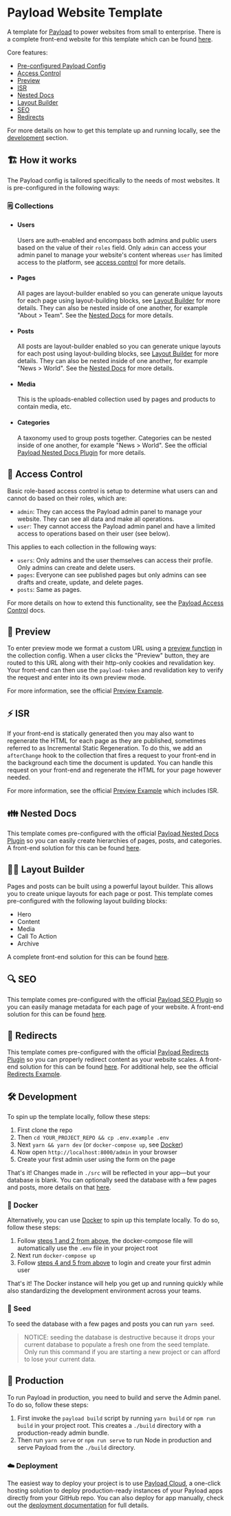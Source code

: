 # Payload Website Template

A template for [Payload](https://github.com/payloadcms/payload) to power websites from small to enterprise. There is a complete front-end website for this template which can be found [here](https://github.com/payloadcms/template-website-nextjs).

Core features:

- [Pre-configured Payload Config](#how-it-works)
- [Access Control](#access-control)
- [Preview](#preview)
- [ISR](#isr)
- [Nested Docs](#nested-docs)
- [Layout Builder](#layout-builder)
- [SEO](#seo)
- [Redirects](#redirects)

For more details on how to get this template up and running locally, see the [development](#development) section.

## 🏗 How it works

The Payload config is tailored specifically to the needs of most websites. It is pre-configured in the following ways:

### 🗒️ Collections

- #### Users

  Users are auth-enabled and encompass both admins and public users based on the value of their `roles` field. Only `admin` can access your admin panel to manage your website's content whereas `user` has limited access to the platform, see [access control](#access-control) for more details.

- #### Pages

  All pages are layout-builder enabled so you can generate unique layouts for each page using layout-building blocks, see [Layout Builder](#layout-builder) for more details. They can also be nested inside of one another, for example "About > Team". See the [Nested Docs](#nested-docs) for more details.

- #### Posts

  All posts are layout-builder enabled so you can generate unique layouts for each post using layout-building blocks, see [Layout Builder](#layout-builder) for more details. They can also be nested inside of one another, for example "News > World". See the [Nested Docs](#nested-docs) for more details.

- #### Media

  This is the uploads-enabled collection used by pages and products to contain media, etc.

- #### Categories

  A taxonomy used to group posts together. Categories can be nested inside of one another, for example "News > World". See the official [Payload Nested Docs Plugin](https://github.com/payloadcms/plugin-nested-docs) for more details.

## 👮 Access Control

Basic role-based access control is setup to determine what users can and cannot do based on their roles, which are:

- `admin`: They can access the Payload admin panel to manage your website. They can see all data and make all operations.
- `user`: They cannot access the Payload admin panel and have a limited access to operations based on their user (see below).

This applies to each collection in the following ways:

- `users`: Only admins and the user themselves can access their profile. Only admins can create and delete users.
- `pages`: Everyone can see published pages but only admins can see drafts and create, update, and delete pages.
- `posts`: Same as pages.

For more details on how to extend this functionality, see the [Payload Access Control](https://payloadcms.com/docs/access-control/overview#access-control) docs.

## 🫣 Preview

To enter preview mode we format a custom URL using a [preview function](https://payloadcms.com/docs/configuration/collections#preview) in the collection config. When a user clicks the "Preview" button, they are routed to this URL along with their http-only cookies and revalidation key. Your front-end can then use the `payload-token` and revalidation key to verify the request and enter into its own preview mode.

For more information, see the official [Preview Example](https://github.com/payloadcms/payload/tree/master/examples/preview/cms#readme).

## ⚡ ISR

If your front-end is statically generated then you may also want to regenerate the HTML for each page as they are published, sometimes referred to as Incremental Static Regeneration. To do this, we add an `afterChange` hook to the collection that fires a request to your front-end in the background each time the document is updated. You can handle this request on your front-end and regenerate the HTML for your page however needed.

For more information, see the official [Preview Example](https://github.com/payloadcms/payload/tree/master/examples/preview/cms#isr) which includes ISR.

## 👪 Nested Docs

This template comes pre-configured with the official [Payload Nested Docs Plugin](https://github.com/payloadcms/plugin-nested-docs) so you can easily create hierarchies of pages, posts, and categories. A front-end solution for this can be found [here](https://github.com/payloadcms/template-website-nextjs).

## 🧑‍🎨 Layout Builder

Pages and posts can be built using a powerful layout builder. This allows you to create unique layouts for each page or post. This template comes pre-configured with the following layout building blocks:

- Hero
- Content
- Media
- Call To Action
- Archive

A complete front-end solution for this can be found [here](https://github.com/payloadcms/template-website-nextjs).

## 🔍 SEO

This template comes pre-configured with the official [Payload SEO Plugin](http://payloadcms.com/) so you can easily manage metadata for each page of your website. A front-end solution for this can be found [here](https://github.com/payloadcms/template-website-nextjs).

## 🚏 Redirects

This template comes pre-configured with the official [Payload Redirects Plugin](https://github.com/payloadcms/plugin-redirects) so you can properly redirect content as your website scales. A front-end solution for this can be found [here](https://github.com/payloadcms/template-website-nextjs). For additional help, see the official [Redirects Example](https://github.com/payloadcms/payload/tree/master/examples/preview/cms#readme).

## 🛠️ Development

To spin up the template locally, follow these steps:

1. First clone the repo
1. Then `cd YOUR_PROJECT_REPO && cp .env.example .env`
1. Next `yarn && yarn dev` (or `docker-compose up`, see [Docker](#docker))
1. Now open `http://localhost:8000/admin` in your browser
1. Create your first admin user using the form on the page

That's it! Changes made in `./src` will be reflected in your app—but your database is blank. You can optionally seed the database with a few pages and posts, more details on that [here](#seed).

### 🐋 Docker

Alternatively, you can use [Docker](https://www.docker.com) to spin up this template locally. To do so, follow these steps:

1. Follow [steps 1 and 2 from above](#development), the docker-compose file will automatically use the `.env` file in your project root
1. Next run `docker-compose up`
1. Follow [steps 4 and 5 from above](#development) to login and create your first admin user

That's it! The Docker instance will help you get up and running quickly while also standardizing the development environment across your teams.

### 🌱 Seed

To seed the database with a few pages and posts you can run `yarn seed`.

> NOTICE: seeding the database is destructive because it drops your current database to populate a fresh one from the seed template. Only run this command if you are starting a new project or can afford to lose your current data.

## 🚀 Production

To run Payload in production, you need to build and serve the Admin panel. To do so, follow these steps:

1. First invoke the `payload build` script by running `yarn build` or `npm run build` in your project root. This creates a `./build` directory with a production-ready admin bundle.
1. Then run `yarn serve` or `npm run serve` to run Node in production and serve Payload from the `./build` directory.

### ☁️ Deployment

The easiest way to deploy your project is to use [Payload Cloud](https://payloadcms.com/new/import), a one-click hosting solution to deploy production-ready instances of your Payload apps directly from your GitHub repo. You can also deploy for app manually, check out the [deployment documentation](https://payloadcms.com/docs/production/deployment) for full details.

